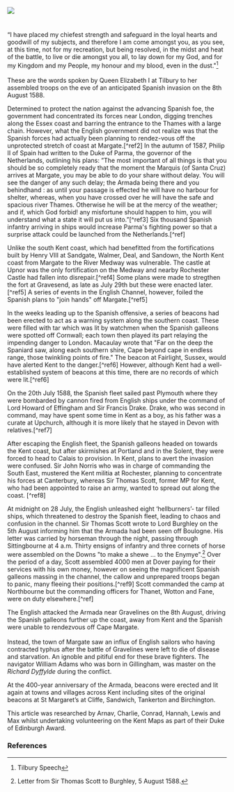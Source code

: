 <a href="https://dev.visual-essays.app"><img src="https://dev-visual-essays.netlify.app/images/ve-button.png"></a> 
<param ve-config title="The Spanish Armada and Kent " author="Michelle Crowther" layout="vtl" banner="/images/banners/16c.jpg"> 

<param ve-entity eid="Q179224" aliases="Dover"> 

#

“I have placed my chiefest strength and safeguard in the loyal hearts and goodwill of my subjects, and therefore I am come amongst you, as you see, at this time, not for my recreation, but being resolved, in the midst and heat of the battle, to live or die amongst you all, to lay down for my God, and for my Kingdom and my People, my honour and my blood, even in the dust."[^ref1]
<br><br>
These are the words spoken by Queen Elizabeth I at Tilbury to her assembled troops on the eve of an anticipated Spanish invasion on the 8th August 1588.  

Determined to protect the nation against the advancing Spanish foe, the government had concentrated its forces near London, digging trenches along the Essex coast and barring the entrance to the Thames with a large chain. However, what the English government did not realize was that the Spanish forces had actually been planning to rendez-vous off the unprotected stretch of coast at Margate.[^ref2] In the autumn of 1587, Philip II of Spain had written to the Duke of Parma, the governor of the Netherlands, outlining his plans: ”The most important of all things is that you should be so completely ready that the moment the Marquis (of Santa Cruz) arrives at Margate, you may be able to do your share without delay. You will see the danger of any such delay; the Armada being there and you behindhand : as until your passage is effected he will have no harbour for shelter, whereas, when you have crossed over he will have the safe and spacious river Thames. Otherwise he will be at the mercy of the weather; and if, which God forbid! any misfortune should happen to him, you will understand what a state it will put us into.”[^ref3]  Six thousand Spanish infantry arriving in ships would increase Parma's fighting power so that a surprise attack could be launched from the Netherlands.[^ref]

Unlike the south Kent coast, which had benefitted from the fortifications built by Henry VIII at Sandgate, Walmer, Deal, and Sandown, the North Kent coast from Margate to the River Medway was vulnerable. The castle at Upnor was the only fortification on the Medway and nearby Rochester Castle had fallen into disrepair.[^ref4] Some plans were made to stregthen the fort at Gravesend, as late as July 29th but these were enacted later.[^ref5] A series of events in the English Channel, however, foiled the Spanish plans to "join hands" off Margate.[^ref5] 

In the weeks leading up to the Spanish offensive, a series of beacons had been erected to act as a warning system along the southern coast. These were filled with tar which was lit by watchmen when the Spanish galleons were spotted off Cornwall; each town then played its part relaying the impending danger to London. Macaulay wrote that "Far on the deep the Spaniard saw, along each southern shire, Cape beyond cape in endless range, those twinkling points of fire." The beacon at Fairlight, Sussex, would have alerted Kent to the danger.[^ref6] However, although Kent had a well-established system of beacons at this time, there are no records of which were lit.[^ref6]  

On the 20th July 1588, the Spanish fleet sailed past Plymouth where they were bombarded by cannon fired from English ships under the command of Lord Howard of Effingham and Sir Francis Drake. Drake, who was second in command, may have spent some time in Kent as a boy, as his father was a curate at Upchurch, although it is more likely that he stayed in Devon with relatives.[^ref7] 

After escaping the English fleet, the Spanish galleons headed on towards the Kent coast, but after skirmishes at Portland and in the Solent, they were forced to head to Calais to provision. In Kent, plans to avert the invasion were confused. Sir John Norris who was in charge of commanding the South East, mustered the Kent militia at Rochester, planning to concentrate his forces at Canterbury, whereas Sir Thomas Scott, former MP for Kent, who had been appointed to raise an army, wanted to spread out along the coast. [^ref8] 
<param ve-image url="https://upload.wikimedia.org/wikipedia/commons/8/85/Sir_Thomas_Scott_%281535-1594%29.jpg " label="Sir Thomas Scott" attribution="Samuel De Wilde, Public domain, via Wikimedia Commons">

At midnight on 28 July, the English unleashed eight ‘hellburners’- tar filled ships, which threatened to destroy the Spanish fleet, leading to chaos and confusion in the channel. Sir Thomas Scott wrote to Lord Burghley on the 5th August informing him that the Armada had been seen off Boulogne. His letter was carried by horseman through the night, passing through Sittingbourne at 4 a.m. Thirty ensigns of infantry and three cornets of horse were assembled on the Downs "to make a shewe ... to the Enymye".[^ref10] Over the period of a day, Scott assembled 4000 men at Dover paying for their services with his own money, however on seeing the magnificent Spanish galleons massing in the channel, the callow and unprepared troops began to panic, many fleeing their positions.[^ref9] Scott commanded the camp at Northbourne but the commanding officers for Thanet, Wotton and Fane, were on duty elsewhere.[^ref]
<param ve-image url="https://upload.wikimedia.org/wikipedia/commons/1/17/Invincible_Armada.jpg" label="Invincible Armada" attribution="Royal Museums Greenwich, Public domain, via Wikimedia Commons">

The English attacked the Armada near Gravelines on the 8th August, driving the Spanish galleons further up the coast, away from Kent and the Spanish were unable to rendezvous off Cape Margate.
<br><br>
Instead, the town of Margate saw an influx of English sailors who having contracted typhus after the battle of Gravelines were left to die of disease and starvation. An ignoble and pitiful end for these brave fighters. The navigator William Adams who was born in Gillingham, was master on the _Richard Dyffylde_ during the conflict.
<param ve-image url="https://upload.wikimedia.org/wikipedia/commons/4/45/Loutherbourg-Spanish_Armada.jpg" label="Spanish Armada, 8th August 1588" attribution="Philip James de Loutherbourg, Public domain, via Wikimedia Commons">

At the 400-year anniversary of the Armada, beacons were erected and lit again at towns and villages across Kent including sites of the original beacons at St Margaret’s at Cliffe, Sandwich, Tankerton and Birchington. 

This article was researched by Arnav, Charlie, Conrad, Hannah, Lewis and Max whilst undertaking volunteering on the Kent Maps as part of their Duke of Edinburgh Award.

### References

[^ref1]: Tilbury Speech
[^ref1]: Parker, G. “If the Armada had landed.” _History_, vol. 61, no. 203, Wiley, 1976, pp. 358–68, http://www.jstor.org/stable/24409924. 
[^ref1]: Pages vii-lxviii Calendar of State Papers, Spain (Simancas), Volume 4, 1587-1603. Originally published by Her Majesty's Stationery Office, London, 1899. 
[^ref1]: Ashbee, J. ’History of Rochester Castle’ English Heritage.
Armada 1588-1988 : an international exhibition to commemorate the Spanish Armada ; the official catalogue
Armada 1588-1988 : an international exhibition to commemorate the Spanish Armada ; the official catalogue
Jensen, De Lamar. “The Spanish Armada: The Worst-Kept Secret in Europe.” _The Sixteenth Century Journal_, vol. 19, no. 4, The Sixteenth Century Journal, 1988, pp. 621–41, https://doi.org/10.2307/2540990.
[^ref1]: White, T.H. ’The beacon system in Kent,” _Archaeologia Cantiana_ 46, 1934.
[^ref1]: Parker, G. “If the Armada had landed.” _History_, vol. 61, no. 203, Wiley, 1976, pp. 358–68, http://www.jstor.org/stable/24409924. 
[^ref1]: Younger, Neil. “If the Armada Had Landed: A Reappraisal of England’s Defences in 1588.” _History_, vol. 93, no. 3 (311), Wiley, 2008, pp. 328–54, http://www.jstor.org/stable/24428393.
[^ref1]:
[^ref10]: Letter from Sir Thomas Scott to Burghley, 5 August 1588.
<param ve-image url="https://upload.wikimedia.org/wikipedia/commons/7/7b/Elizabeth_I_%28Armada_Portrait%29.jpg" label="Elizabeth I, Armada Portrait" attribution="Formerly attributed to George Gower, Public domain, via Wikimedia Commons">
